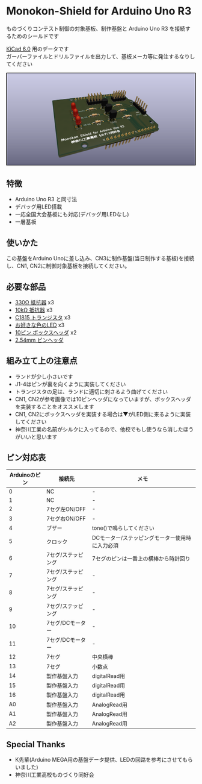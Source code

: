 # Monokon-Shield for Arduino Uno R3

ものづくりコンテスト制御の対象基板、制作基盤と Arduino Uno R3 を接続するためのシールドです

[KiCad 6.0](https://www.kicad.org/) 用のデータです  
ガーバーファイルとドリルファイルを出力して、基板メーカ等に発注するなりしてください

![参考画像](https://github.com/jinnosukeKato/Monokon-Shield-For-Arduino-Uno-R3/blob/master/reference.png)

## 特徴

- Arduino Uno R3 と同寸法
- デバッグ用LED搭載
- 一応全国大会基板にも対応(デバッグ用LEDなし)
- 一層基板

## 使いかた

この基盤をArduino Unoに差し込み、CN3に制作基盤(当日制作する基板)を接続し、CN1, CN2に制御対象基板を接続してください。

## 必要な部品

- [330Ω 抵抗器](https://akizukidenshi.com/catalog/g/gR-25331/) x3
- [10kΩ 抵抗器](https://akizukidenshi.com/catalog/g/gR-25103/) x3
- [C1815 トランジスタ](https://akizukidenshi.com/catalog/g/gI-06475/) x3
- [お好きな色のLED](https://akizukidenshi.com/catalog/g/gI-11333/) x3
- [10ピン ボックスヘッダ](https://akizukidenshi.com/catalog/g/gC-12664/) x2
- [2.54mm ピンヘッダ](https://akizukidenshi.com/catalog/g/gC-00167/)

## 組み立て上の注意点

- ランドが少し小さいです
- J1-4はピンが裏を向くように実装してください
- トランジスタの足は、ランドに適切に刺さるよう曲げてください
- CN1, CN2が参考画像では10ピンヘッダになっていますが、ボックスヘッダを実装することをオススメします
- CN1, CN2にボックスヘッダを実装する場合は▼がLED側に来るように実装してください
- 神奈川工業の名前がシルクに入ってるので、他校でもし使うなら消したほうがいいと思います

## ピン対応表

| Arduinoのピン | 接続先 | メモ |
| --- | --- | --- |
| 0 | NC | - |
| 1 | NC | - |
| 2 | 7セグ左ON/OFF | - |
| 3 | 7セグ右ON/OFF | - |
| 4 | ブザー | tone()で鳴らしてください |
| 5 | クロック | DCモーター/ステッピングモーター使用時に入力必須 |
| 6 | 7セグ/ステッピング | 7セグのピンは一番上の横棒から時計回り |
| 7 | 7セグ/ステッピング | - |
| 8 | 7セグ/ステッピング | - |
| 9 | 7セグ/ステッピング | - |
| 10 | 7セグ/DCモーター | - |
| 11 | 7セグ/DCモーター | - |
| 12 | 7セグ | 中央横棒 |
| 13 | 7セグ | 小数点 |
| 14 | 製作基盤入力 | digitalRead用 |
| 15 | 製作基盤入力 | digitalRead用 |
| 16 | 製作基盤入力 | digitalRead用 |
| A0 | 製作基盤入力 | AnalogRead用 |
| A1 | 製作基盤入力 | AnalogRead用 |
| A2 | 製作基盤入力 | AnalogRead用 |

## Special Thanks

- K先輩(Arduino MEGA用の基盤データ提供、LEDの回路を参考にさせてもらいました)
- 神奈川工業高校ものづくり同好会
